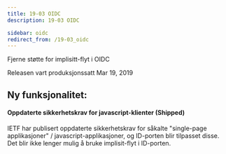 ```yaml
---
title: 19-03 OIDC
description: 19-03 OIDC

sidebar: oidc
redirect_from: /19-03_oidc
---
```



Fjerne støtte for implisitt-flyt i OIDC



Releasen vart produksjonssatt Mar 19, 2019

## Ny funksjonalitet:


#### Oppdaterte sikkerhetskrav for javascript-klienter (Shipped)

IETF har publisert oppdaterte sikkerhetskrav for såkalte "single-page applikasjoner" / javascript-applikasjoner, og ID-porten blir tilpasset disse. Det blir ikke lenger mulig å bruke implisit-flyt i ID-porten.

